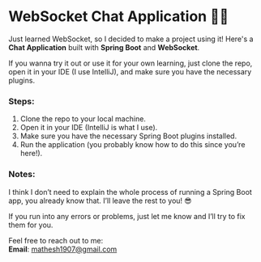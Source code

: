 # **WebSocket Chat Application** 💬🚀

Just learned WebSocket, so I decided to make a project using it! Here's a **Chat Application** built with **Spring Boot** and **WebSocket**.

If you wanna try it out or use it for your own learning, just clone the repo, open it in your IDE (I use IntelliJ), and make sure you have the necessary plugins.

### Steps:
1. Clone the repo to your local machine.
2. Open it in your IDE (IntelliJ is what I use).
3. Make sure you have the necessary Spring Boot plugins installed.
4. Run the application (you probably know how to do this since you’re here!).

### Notes:
I think I don’t need to explain the whole process of running a Spring Boot app, you already know that. I’ll leave the rest to you! 😎

If you run into any errors or problems, just let me know and I’ll try to fix them for you.

Feel free to reach out to me:  
**Email**: mathesh1907@gmail.com
